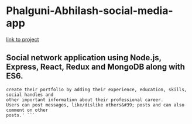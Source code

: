 # Phalguni-Abhilash-social-media-app

[link to project](https://agile-dusk-99304.herokuapp.com/)

##	Social network application using Node.js, Express, React, Redux and MongoDB along with ES6.

``` 'Developers and creators can connect with each other using this platform. They can
create their portfolio by adding their experience, education, skills, social handles and
other important information about their professional career.
Users can post messages, like/dislike others&#39; posts and can also comment on other
posts.' ```